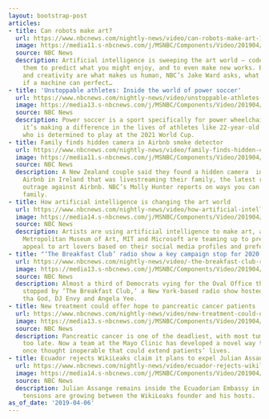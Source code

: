 ```yaml
---
layout: bootstrap-post
articles:
- title: Can robots make art?
  url: https://www.nbcnews.com/nightly-news/video/can-robots-make-art-1476825155783
  image: https://media11.s-nbcnews.com/j/MSNBC/Components/Video/201904/LA-WNN-WEB-2019XXXX-0001_ARTIFICIAL_INTEL_ART_WARD_FOR_WEB_CS_frame_1069.nbcnews-fp-1200-630.jpg
  source: NBC News
  description: Artificial intelligence is sweeping the art world — coders have taught
    them to predict what you might enjoy, and to even make new works. But if our tastes
    and creativity are what makes us human, NBC’s Jake Ward asks, what does it mean
    if a machine can perfect…
- title: 'Unstoppable athletes: Inside the world of power soccer'
  url: https://www.nbcnews.com/nightly-news/video/unstoppable-athletes-inside-the-world-of-power-soccer-1476798531713
  image: https://media13.s-nbcnews.com/j/MSNBC/Components/Video/201904/nn_tle_power_soccer_190406_1920x1080.nbcnews-fp-1200-630.jpg
  source: NBC News
  description: Power soccer is a sport specifically for power wheelchair users, and
    it’s making a difference in the lives of athletes like 22-year-old Ben Carpenter,
    who is determined to play at the 2021 World Cup.
- title: Family finds hidden camera in Airbnb smoke detector
  url: https://www.nbcnews.com/nightly-news/video/family-finds-hidden-camera-in-airbnb-smoke-detector-1476790339611
  image: https://media11.s-nbcnews.com/j/MSNBC/Components/Video/201904/nn_mhu_airbnb_hidden_camera_190406_1920x1080.nbcnews-fp-1200-630.jpg
  source: NBC News
  description: A New Zealand couple said they found a hidden camera  inside their
    Airbnb in Ireland that was livestreaming their family, the latest report sparking
    outrage against Airbnb. NBC’s Molly Hunter reports on ways you can protect your
    family.
- title: How artificial intelligence is changing the art world
  url: https://www.nbcnews.com/nightly-news/video/how-artificial-intelligence-is-changing-the-art-world-1476782147800
  image: https://media14.s-nbcnews.com/j/MSNBC/Components/Video/201904/nn_jwa_ai_art_190406_1920x1080.nbcnews-fp-1200-630.jpg
  source: NBC News
  description: Artists are using artificial intelligence to make art, and now the
    Metropolitan Museum of Art, MIT and Microsoft are teaming up to predict what will
    appeal to art lovers based on their social media profiles and preferences.
- title: "‘The Breakfast Club’ radio show a key campaign stop for 2020 Democrats"
  url: https://www.nbcnews.com/nightly-news/video/-the-breakfast-club-radio-show-a-key-campaign-stop-for-2020-democrats-1476777027668
  image: https://media13.s-nbcnews.com/j/MSNBC/Components/Video/201904/nn_mra_breakfast_club_190406_1920x1080.nbcnews-fp-1200-630.jpg
  source: NBC News
  description: Almost a third of Democrats vying for the Oval Office this cycle have
    stopped by ‘The Breakfast Club,’ a New York-based radio show hosted by Charlamagne
    tha God, DJ Envy and Angela Yee.
- title: New treatment could offer hope to pancreatic cancer patients
  url: https://www.nbcnews.com/nightly-news/video/new-treatment-could-offer-hope-to-pancreatic-cancer-patients-1476767811886
  image: https://media13.s-nbcnews.com/j/MSNBC/Components/Video/201904/nn_jto_pancreatic_cancer_190406_1920x1080.nbcnews-fp-1200-630.jpg
  source: NBC News
  description: Pancreatic cancer is one of the deadliest, with most tumors detected
    too late. Now a team at the Mayo Clinic has developed a novel way to attack tumors
    once thought inoperable that could extend patients’ lives.
- title: Ecuador rejects WikiLeaks claim it plans to expel Julian Assange
  url: https://www.nbcnews.com/nightly-news/video/ecuador-rejects-wikileaks-claim-it-plans-to-expel-julian-assange-1476766275849
  image: https://media14.s-nbcnews.com/j/MSNBC/Components/Video/201904/nn_sha_julian_assange_190406_1920x1080.nbcnews-fp-1200-630.jpg
  source: NBC News
  description: Julian Assange remains inside the Ecuadorian Embassy in London, though
    tensions are growing between the WikiLeaks founder and his hosts.
as_of_date: '2019-04-06'
---
```


